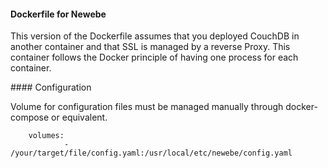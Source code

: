 #### Dockerfile for Newebe

This version of the Dockerfile assumes that you deployed CouchDB in another
container and that SSL is managed by a reverse Proxy. This container follows
the Docker principle of having one process for each container.

#### Configuration

Volume for configuration files must be managed manually through docker-compose
or equivalent.

```
    volumes:
            - /your/target/file/config.yaml:/usr/local/etc/newebe/config.yaml
```

